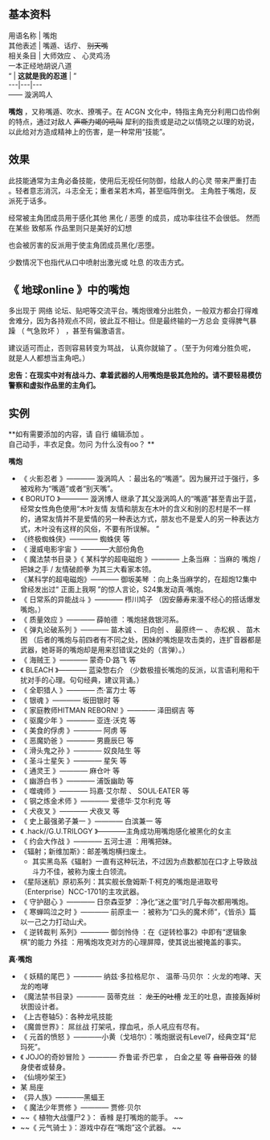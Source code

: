 **基本资料**  
---  
用语名称  |  嘴炮   
其他表述  |  嘴遁、话疗、 ~~别天嘴~~  
相关条目  |  大师效应  、  心灵鸡汤    
一本正经地胡说八道  
“  |  **这就是我的忍道** |  ”   
---|---|---  
——  漩涡鸣人  
  
**嘴炮** ，又称嘴遁、吹水、撩嘴子。在  ACGN  文化中，特指主角充分利用口齿伶俐的特点，通过对敌人 ~~声嘶力竭的吼叫~~
犀利的指责或是动之以情晓之以理的劝说，以此给对方造成精神上的伤害，是一种常用“技能”。

##  效果

此技能通常为主角必备技能，使用后无视任何防御，给敌人的心灵  带来严重打击  。轻者意志消沉，斗志全无；重者呆若木鸡，甚至临阵倒戈。
主角胜于嘴炮，反派死于话多。

经常被主角团成员用于感化其他  黑化  /  恶堕  的成员，成功率往往不会很低。  然而在某些  致郁系  作品里则只是美好的幻想

也会被厉害的反派用于使主角团成员黑化/恶堕。

少数情况下也指代从口中喷射出激光或  吐息  的攻击方式。

##  《  地球online  》中的嘴炮

多出现于  网络  论坛、贴吧等交流平台。嘴炮很难分出胜负，一般双方都会打得难舍难分，因为各持观点不同，彼此互不相让。但是最终输的一方总会  变得脾气暴躁
（  气急败坏  ）  ，甚至有偏激语言。

建议适可而止，否则容易转变为骂战，  认真你就输了  。（至于为何难分胜负呢，就是人人都想当主角吧。）

**忠告：在现实中对有战斗力、拿着武器的人用嘴炮是极其危险的。请不要轻易模仿警察和虚拟作品里的主角们。**

##  实例

**如有需要添加的内容，请 自行  编辑添加  。  
自己动手，丰衣足食。勿问  为什么没有oo？  **

**嘴炮**

  * 《  火影忍者  》————  漩涡鸣人  ：最出名的“嘴遁”。因为展开过于强行，多被戏称为“嘴遁”或者“别天嘴”。 
  * 《  BORUTO  》————  漩涡博人  继承了其父漩涡鸣人的“嘴遁”甚至青出于蓝，经常女性角色使用“木叶友情  友情和朋友在木叶的含义和别的忍村是不一样的，通常友情并不是爱情的另一种表达方式，朋友也不是爱人的另一种表达方式，木叶没有这样的风俗，不要有所误解。  ” 
  * 《终极蜘蛛侠》————  蜘蛛侠  等 
  * 《  漫威电影宇宙  》————大部份角色 
  * 《  魔法禁书目录  》《  某科学的超电磁炮  》————  上条当麻  ：当麻的 嘴炮 /  把妹之手  /  友情破颜拳  为其三大看家本领。 
  * 《某科学的超电磁炮》————  御坂美琴  ：向上条当麻学的，在超炮12集中曾经发出过“  正面上我啊  ”的惊人言论，S24集发动真·嘴炮。 
  * 《  日常系的异能战斗  》————  栉川鸠子  （因安藤寿来漫不经心的搭话爆发嘴炮。） 
  * 《  质量效应  》————  薛帕德  ：嘴炮拯救银河系。 
  * 《  弹丸论破系列  》————  苗木诚  、  日向创  、  最原终一  、  赤松枫  、  苗木困  （后者的嘴炮与前四者有不同之处，困妹的嘴炮是攻击类的，连扩音器都是武器，她哥哥的嘴炮却是用来怼错误之处的（言弹）。） 
  * 《  海贼王  》————  蒙奇·D·路飞  等 
  * 《  BLEACH  》————  蓝染惣右介  （少数极擅长嘴炮的反派，以言语利用和干扰对手的心理。句句经典，建议背诵。） 
  * 《  全职猎人  》————  杰·富力士  等 
  * 《  银魂  》————  坂田银时  等 
  * 《  家庭教师HITMAN REBORN!  》————  泽田纲吉  等 
  * 《  驱魔少年  》————  亚连·沃克  等 
  * 《  美食的俘虏  》————  阿虏  等 
  * 《  恶魔奶爸  》————  男鹿辰巳  等 
  * 《  滑头鬼之孙  》————  奴良陆生  等 
  * 《  圣斗士星矢  》————  星矢  等 
  * 《  通灵王  》————  麻仓叶  等 
  * 《  幽游白书  》————  浦饭幽助  等 
  * 《  噬魂师  》————  玛嘉·艾尔帮  、  SOUL·EATER  等 
  * 《  钢之炼金术师  》————  爱德华·艾尔利克  等 
  * 《  犬夜叉  》————  犬夜叉  等 
  * 《  史上最强弟子兼一  》————  白滨兼一  等 
  * 《  .hack//G.U.TRILOGY  》————主角成功用嘴炮感化被黑化的女主 
  * 《  约会大作战  》————  五河士道  ：用嘴把妹。 
  * 《辐射；新维加斯》：邮差嘴炮横扫废土。 
    * 其实黑岛系《辐射》一直有这种玩法，不过因为点数都加在口才上导致战斗力不佳，被称为废土白领流。 
  * 《星际迷航》原初系列：其实舰长詹姆斯·T·柯克的嘴炮是进取号（Enterprise）NCC-1701的主攻武器。 
  * 《  守护甜心  》————  日奈森亚梦  ：净化“迷之蛋”时几乎每次都用嘴炮。 
  * 《  寒蝉鸣泣之时  》————  前原圭一  ：被称为“口头的魔术师”，《皆杀》篇以一己之力打动山犬。 
  * 《  逆转裁判  系列》————  御剑怜侍  ：在《逆转检事2》中即有“逻辑象棋”的能力  外挂  ：用嘴炮攻克对方的心理屏障，使其说出被掩盖的事实。 

**真·嘴炮**

  * 《  妖精的尾巴  》————  纳兹·多拉格尼尔  、  温蒂·马贝尔  ：火龙的咆哮、天龙的咆哮 
  * 《魔法禁书目录》————  茵蒂克丝  ： ~~龙王的吐槽~~ 龙王的吐息，直接轰掉树状图设计者。 
  * 《上古卷轴5》：各种龙吼技能 
  * 《魔兽世界》：  屌丝战  打架吼，撑血吼，杀人吼应有尽有。 
  * 《  元首的愤怒  》————小黄（戈培尔）：嘴炮据说有Level7，经典空耳“尼玛死”。 
  * 《  JOJO的奇妙冒险  》————  乔鲁诺·乔巴拿  ，  白金之星  等 ~~自带音效~~ 的替身使者或替身。 
  * 《仙境吵架王》 
  * 某  局座 
  * 《异人族》————黑蝠王 
  * 《  魔法少年贾修  》————  贾修·贝尔 
  * ~~《 植物大战僵尸2  》：  香橼  是打嘴炮的能手。 ~~
  * ~~《 元气骑士  》：游戏中存在“嘴炮”这个武器。 ~~

  

